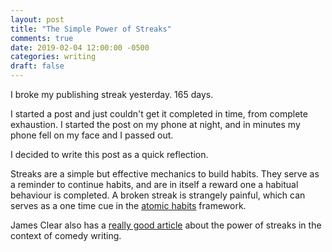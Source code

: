 ```yaml
---
layout: post
title: "The Simple Power of Streaks"
comments: true
date: 2019-02-04 12:00:00 -0500
categories: writing
draft: false
---
```


I broke my publishing streak yesterday. 165 days. 

I started a post and just couldn't get it completed in time, from complete exhaustion. I started the post on my phone at night, and in minutes my phone fell on my face and I passed out. 

I decided to write this post as a quick reflection. 

Streaks are a simple but effective mechanics to build habits. They serve as a reminder to continue habits, and are in itself a reward one a habitual behaviour is completed. A broken streak is strangely painful, which can serves as a one time cue in the [atomic habits](http://www.atomichabits.com) framework. 

James Clear also has a [really good article](https://jamesclear.com/stop-procrastinating-seinfeld-strategy) about the power of streaks in the context of comedy writing. 